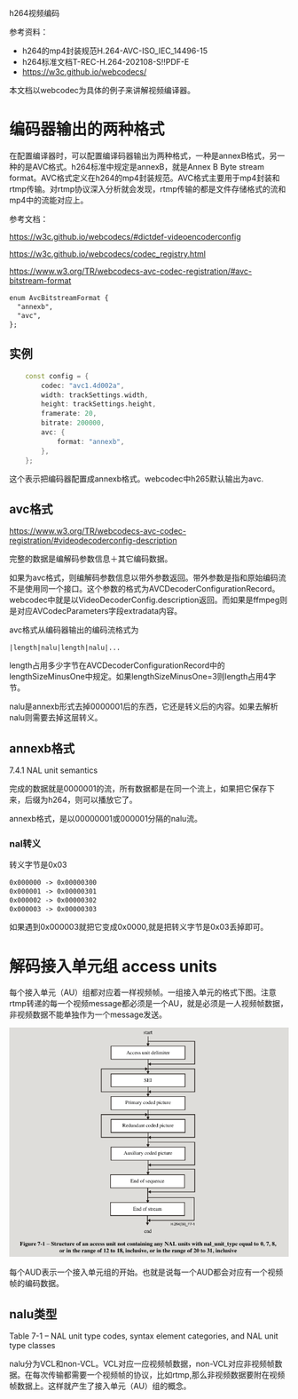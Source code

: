 h264视频编码

参考资料：

- h264的mp4封装规范H.264-AVC-ISO_IEC_14496-15
- h264标准文档T-REC-H.264-202108-S!!PDF-E
- https://w3c.github.io/webcodecs/

本文档以webcodec为具体的例子来讲解视频编译器。

# 编码器输出的两种格式

在配置编译器时，可以配置编译码器输出为两种格式，一种是annexB格式，另一种的是AVC格式。h264标准中规定是annexB，就是Annex B Byte stream format。AVC格式定义在h264的mp4封装规范。AVC格式主要用于mp4封装和rtmp传输。对rtmp协议深入分析就会发现，rtmp传输的都是文件存储格式的流和mp4中的流能对应上。

参考文档：

https://w3c.github.io/webcodecs/#dictdef-videoencoderconfig

https://w3c.github.io/webcodecs/codec_registry.html

https://www.w3.org/TR/webcodecs-avc-codec-registration/#avc-bitstream-format

```
enum AvcBitstreamFormat {
  "annexb",
  "avc",
};
```



## 实例

```c++
    const config = {
        codec: "avc1.4d002a",
        width: trackSettings.width,
        height: trackSettings.height,
        framerate: 20,
        bitrate: 200000,
        avc: {
            format: "annexb",
        },
    };
```

这个表示把编码器配置成annexb格式。webcodec中h265默认输出为avc.



## avc格式

https://www.w3.org/TR/webcodecs-avc-codec-registration/#videodecoderconfig-description

完整的数据是编解码参数信息＋其它编码数据。

如果为avc格式，则编解码参数信息以带外参数返回。带外参数是指和原始编码流不是使用同一个接口。这个参数的格式为AVCDecoderConfigurationRecord。webcodec中就是以VideoDecoderConfig.description返回。而如果是ffmpeg则是对应AVCodecParameters字段extradata内容。

avc格式从编码器输出的编码流格式为

```
|length|nalu|length|nalu|...
```

length占用多少字节在AVCDecoderConfigurationRecord中的lengthSizeMinusOne中规定。如果lengthSizeMinusOne=3则length占用4字节。

nalu是annexb形式去掉0000001后的东西，它还是转义后的内容。如果去解析nalu则需要去掉这层转义。

## annexb格式

7.4.1 NAL unit semantics

完成的数据就是0000001的流，所有数据都是在同一个流上，如果把它保存下来，后缀为h264，则可以播放它了。

annexb格式，是以00000001或000001分隔的nalu流。

### nal转义

转义字节是0x03

```
0x000000 -> 0x00000300
0x000001 -> 0x00000301
0x000002 -> 0x00000302
0x000003 -> 0x00000303

```

如果遇到0x000003就把它变成0x0000,就是把转义字节是0x03丢掉即可。

# 解码接入单元组 access units

每个接入单元（AU）组都对应着一样视频帧。一组接入单元的格式下图。注意rtmp转递的每一个视频message都必须是一个AU，就是必须是一人视频帧数据，非视频数据不能单独作为一个message发送。

![](static/access_units.png)

每个AUD表示一个接入单元组的开始。也就是说每一个AUD都会对应有一个视频帧的编码数据。

## nalu类型

Table 7-1 – NAL unit type codes, syntax element categories, and NAL unit type classes

nalu分为VCL和non-VCL。VCL对应一应视频帧数据，non-VCL对应非视频帧数据。在每次传输都需要一个视频帧的协议，比如rtmp,那么非视频数据要附在视频帧数据上。这样就产生了接入单元（AU）组的概念。
